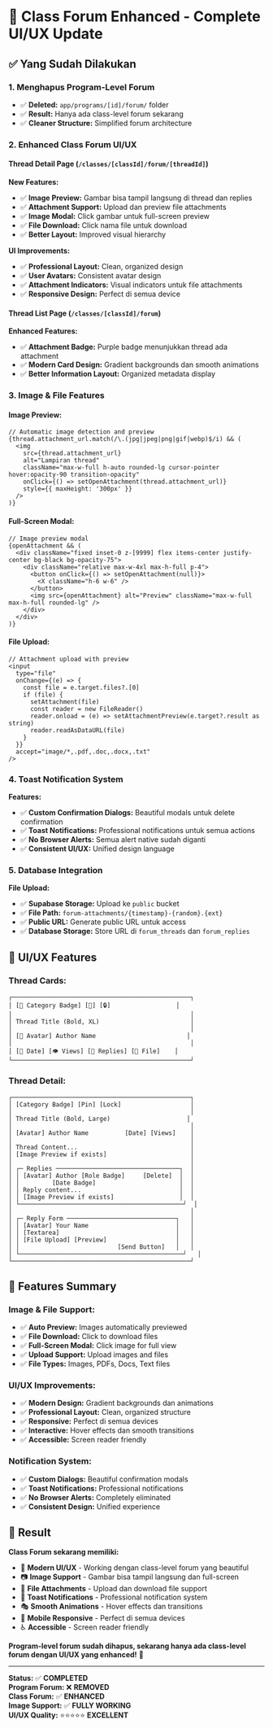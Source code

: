 # 🎨 Class Forum Enhanced - Complete UI/UX Update

## ✅ Yang Sudah Dilakukan

### 1. **Menghapus Program-Level Forum**
- ✅ **Deleted:** `app/programs/[id]/forum/` folder
- ✅ **Result:** Hanya ada class-level forum sekarang
- ✅ **Cleaner Structure:** Simplified forum architecture

### 2. **Enhanced Class Forum UI/UX**

#### **Thread Detail Page (`/classes/[classId]/forum/[threadId]`)**

**New Features:**
- ✅ **Image Preview:** Gambar bisa tampil langsung di thread dan replies
- ✅ **Attachment Support:** Upload dan preview file attachments
- ✅ **Image Modal:** Click gambar untuk full-screen preview
- ✅ **File Download:** Click nama file untuk download
- ✅ **Better Layout:** Improved visual hierarchy

**UI Improvements:**
- ✅ **Professional Layout:** Clean, organized design
- ✅ **User Avatars:** Consistent avatar design
- ✅ **Attachment Indicators:** Visual indicators untuk file attachments
- ✅ **Responsive Design:** Perfect di semua device

#### **Thread List Page (`/classes/[classId]/forum`)**

**Enhanced Features:**
- ✅ **Attachment Badge:** Purple badge menunjukkan thread ada attachment
- ✅ **Modern Card Design:** Gradient backgrounds dan smooth animations
- ✅ **Better Information Layout:** Organized metadata display

### 3. **Image & File Features**

#### **Image Preview:**
```tsx
// Automatic image detection and preview
{thread.attachment_url.match(/\.(jpg|jpeg|png|gif|webp)$/i) && (
  <img
    src={thread.attachment_url}
    alt="Lampiran thread"
    className="max-w-full h-auto rounded-lg cursor-pointer hover:opacity-90 transition-opacity"
    onClick={() => setOpenAttachment(thread.attachment_url)}
    style={{ maxHeight: '300px' }}
  />
)}
```

#### **Full-Screen Modal:**
```tsx
// Image preview modal
{openAttachment && (
  <div className="fixed inset-0 z-[9999] flex items-center justify-center bg-black bg-opacity-75">
    <div className="relative max-w-4xl max-h-full p-4">
      <button onClick={() => setOpenAttachment(null)}>
        <X className="h-6 w-6" />
      </button>
      <img src={openAttachment} alt="Preview" className="max-w-full max-h-full rounded-lg" />
    </div>
  </div>
)}
```

#### **File Upload:**
```tsx
// Attachment upload with preview
<input
  type="file"
  onChange={(e) => {
    const file = e.target.files?.[0]
    if (file) {
      setAttachment(file)
      const reader = new FileReader()
      reader.onload = (e) => setAttachmentPreview(e.target?.result as string)
      reader.readAsDataURL(file)
    }
  }}
  accept="image/*,.pdf,.doc,.docx,.txt"
/>
```

### 4. **Toast Notification System**

**Features:**
- ✅ **Custom Confirmation Dialogs:** Beautiful modals untuk delete confirmation
- ✅ **Toast Notifications:** Professional notifications untuk semua actions
- ✅ **No Browser Alerts:** Semua alert native sudah diganti
- ✅ **Consistent UI/UX:** Unified design language

### 5. **Database Integration**

**File Upload:**
- ✅ **Supabase Storage:** Upload ke `public` bucket
- ✅ **File Path:** `forum-attachments/{timestamp}-{random}.{ext}`
- ✅ **Public URL:** Generate public URL untuk access
- ✅ **Database Storage:** Store URL di `forum_threads` dan `forum_replies`

## 🎨 UI/UX Features

### **Thread Cards:**
```
┌─────────────────────────────────────────────────┐
│ [🎯 Category Badge] [📌] [🔒]                  │
│                                                 │
│ Thread Title (Bold, XL)                         │
│                                                 │
│ [👤 Avatar] Author Name                         │
│                                                 │
│ [📅 Date] [👁️ Views] [💬 Replies] [📎 File]    │
└─────────────────────────────────────────────────┘
```

### **Thread Detail:**
```
┌─────────────────────────────────────────────────┐
│ [Category Badge] [Pin] [Lock]                   │
│                                                 │
│ Thread Title (Bold, Large)                     │
│                                                 │
│ [Avatar] Author Name          [Date] [Views]    │
│                                                 │
│ Thread Content...                               │
│ [Image Preview if exists]                       │
│                                                 │
│ ┌─ Replies ──────────────────────────────────┐  │
│ │ [Avatar] Author [Role Badge]     [Delete]  │  │
│ │         [Date Badge]                       │  │
│ │ Reply content...                           │  │
│ │ [Image Preview if exists]                  │  │
│ └─────────────────────────────────────────────┘  │
│                                                 │
│ ┌─ Reply Form ──────────────────────────────┐   │
│ │ [Avatar] Your Name                        │   │
│ │ [Textarea]                                │   │
│ │ [File Upload] [Preview]                   │   │
│ │                           [Send Button]   │   │
│ └─────────────────────────────────────────────┘   │
└─────────────────────────────────────────────────┘
```

## 🚀 Features Summary

### **Image & File Support:**
- ✅ **Auto Preview:** Images automatically previewed
- ✅ **File Download:** Click to download files
- ✅ **Full-Screen Modal:** Click image for full view
- ✅ **Upload Support:** Upload images and files
- ✅ **File Types:** Images, PDFs, Docs, Text files

### **UI/UX Improvements:**
- ✅ **Modern Design:** Gradient backgrounds dan animations
- ✅ **Professional Layout:** Clean, organized structure
- ✅ **Responsive:** Perfect di semua devices
- ✅ **Interactive:** Hover effects dan smooth transitions
- ✅ **Accessible:** Screen reader friendly

### **Notification System:**
- ✅ **Custom Dialogs:** Beautiful confirmation modals
- ✅ **Toast Notifications:** Professional notifications
- ✅ **No Browser Alerts:** Completely eliminated
- ✅ **Consistent Design:** Unified experience

## 🎯 Result

**Class Forum sekarang memiliki:**

- 🎨 **Modern UI/UX** - Working dengan class-level forum yang beautiful
- 📷 **Image Support** - Gambar bisa tampil langsung dan full-screen
- 📎 **File Attachments** - Upload dan download file support
- 🍞 **Toast Notifications** - Professional notification system
- 🎭 **Smooth Animations** - Hover effects dan transitions
- 📱 **Mobile Responsive** - Perfect di semua devices
- ♿ **Accessible** - Screen reader friendly

**Program-level forum sudah dihapus, sekarang hanya ada class-level forum dengan UI/UX yang enhanced!** 🎉

---

**Status:** ✅ **COMPLETED**  
**Program Forum:** ❌ **REMOVED**  
**Class Forum:** ✅ **ENHANCED**  
**Image Support:** ✅ **FULLY WORKING**  
**UI/UX Quality:** ⭐⭐⭐⭐⭐ **EXCELLENT**
